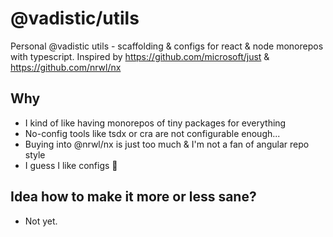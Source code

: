 # @vadistic/utils

Personal @vadistic utils - scaffolding & configs for react & node monorepos with typescript. Inspired by https://github.com/microsoft/just & https://github.com/nrwl/nx

## Why

- I kind of like having monorepos of tiny packages for everything
- No-config tools like tsdx or cra are not configurable enough...
- Buying into @nrwl/nx is just too much & I'm not a fan of angular repo style
- I guess I like configs 🤷

## Idea how to make it more or less sane?

- Not yet.
